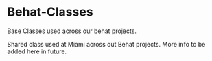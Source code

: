 # Behat-Classes
Base Classes used across our behat projects.

Shared class used at Miami across out Behat projects.  More info to be added here in future.
